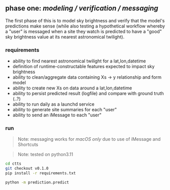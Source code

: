 ## phase one: _modeling / verification / messaging_

The first phase of this is to model sky brightness and verify that the model's
predictions make sense (while also testing a hypothetical workflow whereby a
"user" is messaged when a site they watch is predicted to have a "good" sky
brightness value at its nearest astronomical twilight).

### requirements

- ability to find nearest astronomical twilight for a lat,lon,datetime
- definition of runtime-constructable features expected to impact sky brightness
- ability to clean/aggregate data containing Xs -> y relationship and form model
- ability to create new Xs on data around a lat,lon,datetime
- ability to persist predicted result (logfile) and compare with ground truth (..?)
- ability to run daily as a launchd service
- ability to generate site summaries for each "user"
- ability to send an iMessage to each "user"

### run

> Note: messaging works for _macOS only_ due to use of iMessage and Shortcuts

> Note: tested on python3.11

```sh
cd ctts
git checkout v0.1.0
pip install -r requirements.txt
```

```sh
python -m prediction.predict
```

